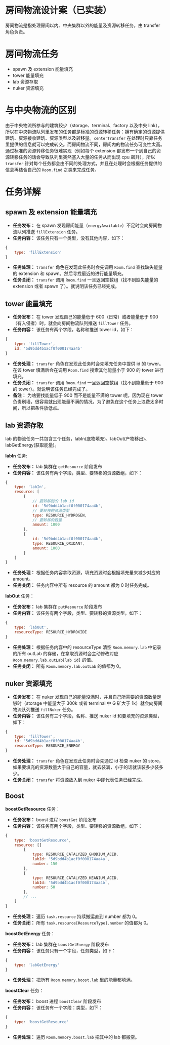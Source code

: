 # 房间物流设计案（已实装）

房间物流是指处理房间以内、中央集群以外的能量及资源转移任务，由 transfer 角色负责。

# 房间物流任务

- spawn 及 extension 能量填充
- tower 能量填充
- lab 资源存取
- nuker 资源填充

# 与中央物流的区别

由于中央物流所参与的建筑较少（storage、terminal、factory 以及中央 link），所以在中央物流队列里发布的任务都是标准的资源转移任务：拥有确定的资源提供建筑、资源接收建筑、资源类型以及转移量。`centerTransfer` 在处理时只靠任务里提供的信息就可以完成转交。而房间物流不同，房间内的物流任务可变性太高。通过标准的资源转移任务很难实现（例如每个 extension 都发布一个到自己的资源转移任务的话会导致队列里突然塞入大量的任务从而出现 cpu 飙升），所以 `transfer` 针对每个任务都会由不同的处理方式，并且在处理时会根据任务提供的信息再结合自己的 `Room.find` 之类来完成任务。 

# 任务详解

## spawn 及 extension 能量填充

- **任务发布：** 在 spawn 发现房间能量（`energyAvailable`）不足时会向房间物流队列推送 `fillExtension` 任务。
- **任务内容：** 该任务只有一个类型，没有其他内容，如下：

```js
{
    type: 'fillExtension'
}
```

- **任务处理：** `transfer` 角色在发现此任务时会先调用 `Room.find` 查找缺失能量的 extension 和 spawn。然后寻找最近的进行能量填充。
- **任务关闭：** `transfer` 调用 `Room.find` 一旦返回空数组（找不到缺失能量的 extension 或者 spawn 了）。就说明该任务已经完成。

## tower 能量填充

- **任务发布：** 在 tower 发现自己的能量低于 600（日常）或者能量低于 900（有入侵者）时，就会向房间物流队列推送 `fillTower` 任务。
- **任务内容：** 该任务有两个字段，名称和推送 tower id，如下：

```js
{
    type: 'fillTower',
    id: '5d9bdd4b1acf0f000174aa4b'
}
```

- **任务处理：** `transfer` 角色在发现此任务时会先填充任务中提供 id 的 tower。在该 tower 填满后会在调用 `Room.find` 搜索其他能量小于 900 的 tower 进行填充。
- **任务关闭：** `transfer` 调用 `Room.find` 一旦返回空数组（找不到能量低于 900 的 tower）。就说明该任务已经完成了。
- **备注：** 为啥要找能量低于 900 而不是能量不满的 tower 呢，因为现在 tower 负责刷墙，很容易就出现能量不满的情况，为了避免在这个任务上浪费太多时间，所以把条件放低点。

## lab 资源存取

lab 的物流任务一共包含三个任务，labIn(底物填充)、labOut(产物移出)、labGetEnergy(获取能量)。

**labIn** 任务:

- **任务发布：** lab 集群在 `getResource` 阶段发布
- **任务内容：** 该任务有两个字段，类型、要转移的资源数组，如下：

```js
{
    type: 'labIn',
    resource: [
        {
            // 要转移到的 lab id
            id: '5d9bdd4b1acf0f000174aa4b',
            // 要转移的资源类型
            type: RESOURCE_HYDROGEN,
            // 要转移的数量
            amount: 1000
        },
        {
            id: '5d9bdd4b1acf0f000174aa4b',
            type: RESOURCE_OXIDANT,
            amount: 1000
        }
    ]
}
```

- **任务处理：** 根据任务内容拿取资源，填充资源时会根据填充量来减少对应的 amount。
- **任务关闭：** 任务内容中所有 resource 的 amount 都为 0 时任务完成。

**labOut** 任务：

- **任务发布：** lab 集群在 `putResource` 阶段发布
- **任务内容：** 该任务有两个字段，类型、要转移的资源类型，如下：

```js
{
    type: 'labOut',
    resourceType: RESOURCE_HYDROXIDE
}
```

- **任务处理：** 根据任务内容中的 resourceType 清空 `Room.memory.lab` 中记录的所有 outLab 的存储，在拿取资源时会主动修改对应 `Room.memory.lab.outLab[lab id]` 的值。
- **任务关闭：** 所有 `Room.memory.lab.outLab` 的值都为 0。

## nuker 资源填充

- **任务发布：** 在 nuker 发现自己的能量没满时，并且自己所需要的资源数量足够时（storage 中能量大于 300k 或者 terminal 中 G 矿大于 1k）就会向房间物流队列推送 `fillNuker` 任务。
- **任务内容：** 该任务有三个字段，名称、推送 nuker id 和要填充的资源类型，如下：

```js
{
    type: 'fillTower',
    id: '5d9bdd4b1acf0f000174aa4b',
    resourceType: RESOURCE_ENERGY
}
```

- **任务处理：** `transfer` 角色在发现此任务时会先通过 id 检查 nuker 的 store，如果要填充的资源数量大于自己的容量，就去装满，小于的话就该装多少装多少。
- **任务关闭：** `transfer` 将资源放入到 nuker 中即代表任务已经完成。

## Boost

**boostGetResource** 任务：

- **任务发布：** boost 进程 `boostGet` 阶段发布
- **任务内容：** 该任务有两个字段，类型、要转移的资源数组，如下：

```js
{
    type: 'boostGetResource',
    resource: []
        {
            type: RESOURCE_CATALYZED_GHODIUM_ACID,
            labId: '5d9bdd4b1acf0f000174aa4a',
            number: 150
        },
        {
            type: RESOURCE_CATALYZED_KEANIUM_ACID,
            labId: '5d9bdd4b1acf0f000174aa4b',
            number: 50
        },
        // ...
    ]
}
```

- **任务处理：** 遍历 `task.resource` 持续搬运直到 number 都为 0。
- **任务关闭：** 所有 `task.resource[ResourceType].number` 的值都为 0。

**boostGetEnergy** 任务：

- **任务发布：** lab 集群在 `boostGetEnergy` 阶段发布
- **任务内容：** 该任务只有一个字段，任务类型，如下：

```js
{
    type: 'labGetEnergy'
}
```

- **任务处理：** 把所有 `Room.memory.boost.lab` 里的能量都填满。

**boostClear** 任务：

- **任务发布：** boost 进程 `boostClear` 阶段发布
- **任务内容：** 该任务有一个字段：类型，如下：

```js
{
    type: 'boostGetResource'
}
```

- **任务处理：** 遍历 `Room.memory.boost.lab` 把其中的 lab 都搬空。